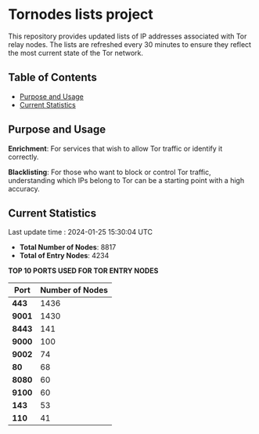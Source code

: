 # Tornodes lists project

This repository provides updated lists of IP addresses associated with Tor relay nodes. The lists are refreshed every 30 minutes to ensure they reflect the most current state of the Tor network.

## Table of Contents

- [Purpose and Usage](#purpose-and-usage)
- [Current Statistics](#current-statistics)


## Purpose and Usage

**Enrichment**: For services that wish to allow Tor traffic or identify it correctly.

**Blacklisting**: For those who want to block or control Tor traffic, understanding which IPs belong to Tor can be a starting point with a high accuracy.

## Current Statistics

Last update time : 2024-01-25 15:30:04 UTC

- **Total Number of Nodes**: 8817
- **Total of Entry Nodes**: 4234

**TOP 10 PORTS USED FOR TOR ENTRY NODES**

| **Port** | **Number of Nodes** |
|------|-----------------|
| **443**   | 1436  |
| **9001**   | 1430  |
| **8443**   | 141  |
| **9000**   | 100  |
| **9002**   | 74  |
| **80**   | 68  |
| **8080**   | 60  |
| **9100**   | 60  |
| **143**   | 53  |
| **110**   | 41  |

